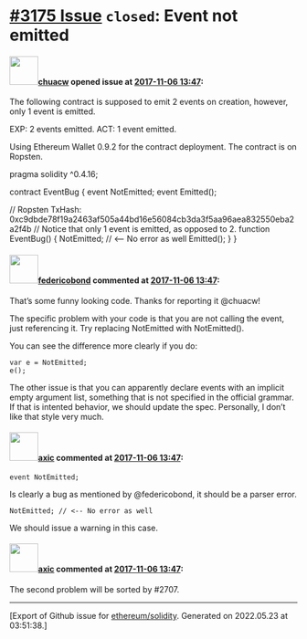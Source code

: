 # [\#3175 Issue](https://github.com/ethereum/solidity/issues/3175) `closed`: Event not emitted

#### <img src="https://avatars.githubusercontent.com/u/1757930?u=5070c2352b7e3715c3b8bd5c18fb3b21d6cfbb52&v=4" width="50">[chuacw](https://github.com/chuacw) opened issue at [2017-11-06 13:47](https://github.com/ethereum/solidity/issues/3175):

The following contract is supposed to emit 2 events on creation, however, only 1 event is emitted.

EXP: 2 events emitted.
ACT: 1 event emitted.

Using Ethereum Wallet 0.9.2 for the contract deployment.
The contract is on Ropsten. 

pragma solidity ^0.4.16;

contract EventBug {
  event NotEmitted;
  event Emitted();

// Ropsten TxHash: 0xc9dbde78f19a2463af505a44bd16e56084cb3da3f5aa96aea832550eba2a2f4b
// Notice that only 1 event is emitted, as opposed to 2.
  function EventBug() {
     NotEmitted; // <-- No error as well
     Emitted();
  }
}

#### <img src="https://avatars.githubusercontent.com/u/138426?u=3117125771b06e3aa8da468c8f41e4038d717974&v=4" width="50">[federicobond](https://github.com/federicobond) commented at [2017-11-06 13:47](https://github.com/ethereum/solidity/issues/3175#issuecomment-342548698):

That’s some funny looking code. Thanks for reporting it @chuacw!

The specific problem with your code is that you are not calling the event, just referencing it. Try replacing NotEmitted with NotEmitted().

You can see the difference more clearly if you do:
```
var e = NotEmitted;
e();
```

The other issue is that you can apparently declare events with an implicit empty argument list, something that is not specified in the official grammar. If that is intented behavior, we should update the spec. Personally, I don’t like that style very much.

#### <img src="https://avatars.githubusercontent.com/u/20340?v=4" width="50">[axic](https://github.com/axic) commented at [2017-11-06 13:47](https://github.com/ethereum/solidity/issues/3175#issuecomment-343026481):

`event NotEmitted;`

Is clearly a bug as mentioned by @federicobond, it should be a parser error.

`NotEmitted; // <-- No error as well`

We should issue a warning in this case.

#### <img src="https://avatars.githubusercontent.com/u/20340?v=4" width="50">[axic](https://github.com/axic) commented at [2017-11-06 13:47](https://github.com/ethereum/solidity/issues/3175#issuecomment-344646750):

The second problem will be sorted by #2707.


-------------------------------------------------------------------------------



[Export of Github issue for [ethereum/solidity](https://github.com/ethereum/solidity). Generated on 2022.05.23 at 03:51:38.]
